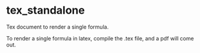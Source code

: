 # tex_standalone
Tex document to render a single formula.

To render a single formula in latex, compile the .tex file, and a pdf will come out.


